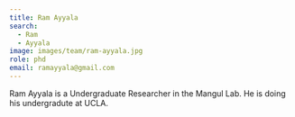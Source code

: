 ```yaml
---
title: Ram Ayyala
search:
  - Ram
  - Ayyala
image: images/team/ram-ayyala.jpg
role: phd
email: ramayyala@gmail.com
---
```


Ram Ayyala is a Undergraduate Researcher in the Mangul Lab. He is doing his undergradute at UCLA.
